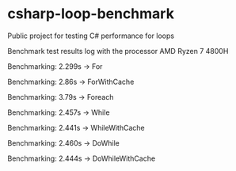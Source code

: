 # csharp-loop-benchmark
Public project for testing C# performance for loops

Benchmark test results log with the processor AMD Ryzen 7 4800H

Benchmarking: 2.299s -> For

Benchmarking: 2.86s -> ForWithCache

Benchmarking: 3.79s -> Foreach

Benchmarking: 2.457s -> While

Benchmarking: 2.441s -> WhileWithCache

Benchmarking: 2.460s -> DoWhile

Benchmarking: 2.444s -> DoWhileWithCache
